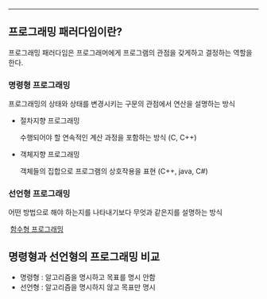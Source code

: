 ------

## 프로그래밍 패러다임이란?

프로그래밍 패러다임은 프로그래머에게 프로그램의 관점을 갖게하고 결정하는 역할을 한다.

### 명령형 프로그래밍

프로그래밍의 상태와 상태를 변경시키는 구문의 관점에서 연산을 설명하는 방식

- 절차지향 프로그래밍

  수행되어야 할 연속적인 계산 과정을 포함하는 방식 (C, C++)

- 객체지향 프로그래밍

  객체들의 집합으로 프로그램의 상호작용을 표현 (C++, java, C#)

### 선언형 프로그래밍

어떤 방법으로 해야 하는지를 나타내기보다 무엇과 같은지를 설명하는 방식

​	[함수형 프로그래밍](https://www.notion.so/dd71363079a04663916af6a73832cee1)

## 명령형과 선언형의 프로그래밍 비교

- 명령형 : 알고리즘을 명시하고 목표를 명시 안함
- 선언형 : 알고리즘을 명시하지 않고 목표만 명시